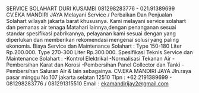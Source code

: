 SERVICE SOLAHART DURI KUSAMBI 081298283776 - 021.91389699 CV.EKA MANDIRI JAYA Melayani Service / Perbaikan Dan Penjualan Solahart wilayah jakarta barat khususnya. Kami melayani service solahart dan pemanas air tenaga Matahari lainnya,dengan penanganan sesuai standar spesifikasi pabrikannya, pelayanan kami sesuai dengan yang diperlukan dan memberikan rekomendasi mengenai solusi yang paling ekonomis. Biaya Service dan Maintenance Solahart : Type 150-180 Liter Rp.200.000. Type 270-300 Liter Rp.300.000. Spesifikasi Teknis Service dan Maintenance Solahart : -Kontrol Elektrikal -Normalisasi Tekanan Air -Pembersihan Karat dan Korosi -Pembersihan Panel Collector dan Tanki -Pembersihan Saluran Air & lain sebagainya. CV.EKA MANDIRI JAYA Jln.raya pasar minggu No.107 jakarta selatan 12510 Tlpn : +62 2191389699 - 081298283776 / 081291315510 Email : ekamandirijay2@gmail.com